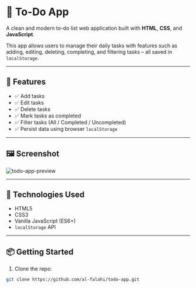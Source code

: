 # 📝 To-Do App

A clean and modern to-do list web application built with **HTML**, **CSS**, and **JavaScript**.

This app allows users to manage their daily tasks with features such as adding, editing, deleting, completing, and filtering tasks – all saved in `localStorage`.

---

## 🔧 Features

- ✅ Add tasks
- ✅ Edit tasks
- ✅ Delete tasks
- ✅ Mark tasks as completed
- ✅ Filter tasks (All / Completed / Uncompleted)
- ✅ Persist data using browser `localStorage`

---

## 🖼️ Screenshot

![todo-app-preview](preview.png) <!-- Add an actual screenshot to your repo for visual reference -->

---

## 🚀 Technologies Used

- HTML5
- CSS3
- Vanilla JavaScript (ES6+)
- `localStorage` API

---

## 📦 Getting Started

1. Clone the repo:
```bash
git clone https://github.com/al-falahi/todo-app.git